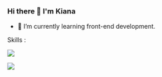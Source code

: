 ### Hi there 👋 I'm Kiana
- 🌱 I’m currently learning front-end development.

Skills :
<p align="left">
  <a href="https://skillicons.dev">
    <img src="https://skillicons.dev/icons?i=html,css,bootstrap,js,react,ts,tailwind"/>
  </a>
</p>
<a href="https://github.com/anselal/anselal">
  <img align="center" src="https://github-readme-stats.vercel.app/api/top-langs/?kianakermani=anselal)](https://github.com/anuraghazra/github-readme-stats" />
</a>

